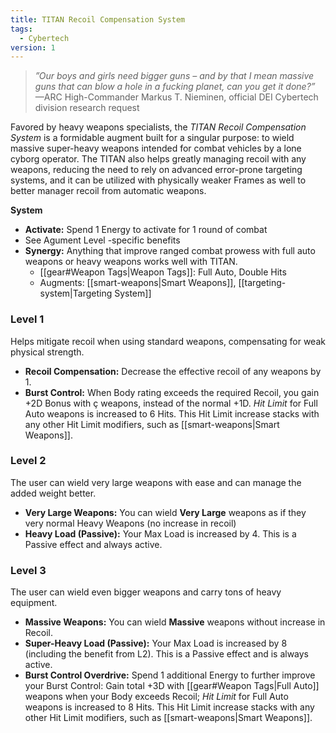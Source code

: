 ```yaml
---
title: TITAN Recoil Compensation System
tags:
  - Cybertech
version: 1
---
```

> *”Our boys and girls need bigger guns – and by that I mean massive guns that can blow a hole in a fucking planet, can you get it done?”*
> —ARC High-Commander Markus T. Nieminen, official DEI Cybertech division research request

Favored by heavy weapons specialists, the *TITAN Recoil Compensation System* is a formidable augment built for a singular purpose: to wield massive super-heavy weapons intended for combat vehicles by a lone cyborg operator. The TITAN also helps greatly managing recoil with any weapons, reducing the need to rely on advanced error-prone targeting systems, and it can be utilized with physically weaker Frames as well to better manager recoil from automatic weapons.

**System**
+ **Activate:** Spend 1 Energy to activate for 1 round of combat
+ See Agument Level -specific benefits
+ **Synergy:** Anything that improve ranged combat prowess with full auto weapons or heavy weapons works well with TITAN.
	+ [[gear#Weapon Tags|Weapon Tags]]: Full Auto, Double Hits
	+ Augments: [[smart-weapons|Smart Weapons]], [[targeting-system|Targeting System]]

### Level 1
Helps mitigate recoil when using standard weapons, compensating for weak physical strength.

+ **Recoil Compensation:** Decrease the effective recoil of any weapons by 1.
+ **Burst Control:** When Body rating exceeds the required Recoil, you gain +2D Bonus with ç weapons, instead of the normal +1D. *Hit Limit* for Full Auto weapons is increased to 6 Hits. This Hit Limit increase stacks with any other Hit Limit modifiers, such as [[smart-weapons|Smart Weapons]].

### Level 2
The user can wield very large weapons with ease and can manage the added weight better.

- **Very Large Weapons:** You can wield **Very Large** weapons as if they very normal Heavy Weapons (no increase in recoil)
- **Heavy Load (Passive):** Your Max Load is increased by 4. This is a Passive effect and always active.

### Level 3
The user can wield even bigger weapons and carry tons of heavy equipment.

- **Massive Weapons:** You can wield **Massive** weapons without increase in Recoil.
- **Super-Heavy Load (Passive):** Your Max Load is increased by 8 (including the benefit from L2). This is a Passive effect and is always active.
- **Burst Control Overdrive:** Spend 1 additional Energy to further improve your Burst Control: Gain total +3D with [[gear#Weapon Tags|Full Auto]] weapons when your Body exceeds Recoil; *Hit Limit* for Full Auto weapons is increased to 8 Hits. This Hit Limit increase stacks with any other Hit Limit modifiers, such as [[smart-weapons|Smart Weapons]].